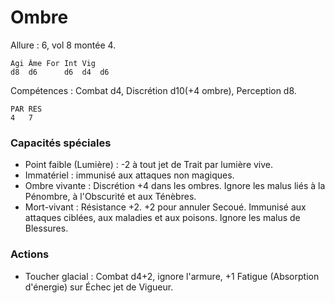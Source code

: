 # Ombre

Allure : 6, vol 8 montée 4.

	Agi	Âme	For	Int	Vig
	d8	d6  	d6	d4	d6

Compétences : Combat d4, Discrétion d10(+4 ombre), Perception d8.

	PAR	RES
	4	7

### Capacités spéciales
- Point faible (Lumière) : -2 à tout jet de Trait par lumière vive.
- Immatériel : immunisé aux attaques non magiques.
- Ombre vivante : Discrétion +4 dans les ombres. Ignore les malus liés à la Pénombre, à l'Obscurité et aux Ténèbres.
- Mort-vivant : Résistance +2. +2 pour annuler Secoué. Immunisé aux attaques ciblées, aux maladies et aux poisons. Ignore les malus de Blessures.

### Actions
- Toucher glacial : Combat d4+2, ignore l'armure, +1 Fatigue (Absorption d'énergie) sur Échec jet de Vigueur.  
